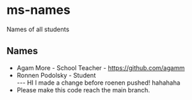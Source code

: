 # ms-names

Names of all students

## Names

- Agam More - School Teacher - https://github.com/agamm
- Ronnen Podolsky - Student  
  --- HI I made a change before roenen pushed! hahahaha
- Please make this code reach the main branch.
